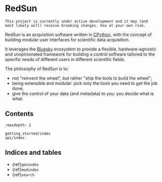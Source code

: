 # RedSun

```{warning}
This project is currently under active development and it may (and most likely will) receive breaking changes. Use at your own risk.
```

RedSun is an acquisition software written in [CPython], with the concept of building modular user interfaces for scientific data acquisition.

It leverages the [Bluesky] ecosystem to provide a flexible, hardware-agnostic and unopinionated framework for building a control software tailored to the specific needs of different users in different scientific fields.

The philosophy of RedSun is to:

- not "reinvent the wheel", but rather "ship the tools to build the wheel";
- being extensible and modular: pick only the tools you need to get the job done;
- give the control of your data (and metadata) to you: you decide what is what.

## Contents

```{toctree}
:maxdepth: 2

getting_started/index
api/index
```

## Indices and tables

- {ref}`genindex`
- {ref}`modindex`
- {ref}`search`

[bluesky]: https://blueskyproject.io/bluesky/main/index.html
[cpython]: https://www.python.org/
